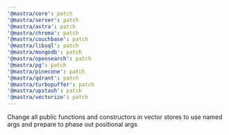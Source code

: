 ```yaml
---
'@mastra/core': patch
'@mastra/server': patch
'@mastra/astra': patch
'@mastra/chroma': patch
'@mastra/couchbase': patch
'@mastra/libsql': patch
'@mastra/mongodb': patch
'@mastra/opensearch': patch
'@mastra/pg': patch
'@mastra/pinecone': patch
'@mastra/qdrant': patch
'@mastra/turbopuffer': patch
'@mastra/upstash': patch
'@mastra/vectorize': patch
---
```


Change all public functions and constructors in vector stores to use named args and prepare to phase out positional args
